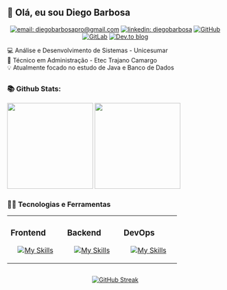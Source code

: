 ## 👋 Olá, eu sou Diego Barbosa
<div align="center">


[![email: diegobarbosapro@gmail.com](https://img.shields.io/static/v1?label=Email&message=%20&color=8B89CC&labelColor=8B89CC&logoColor=FFF&style=for-the-badge&logo=protonmail)](mailto:diegobarbosapro@gmail.com)
[![linkedin: diegobarbosa](https://img.shields.io/static/v1?label=Linkedin&message=%20&color=0077B5&labelColor=0077B5&logoColor=FFF&style=for-the-badge&logo=linkedin)](https://www.linkedin.com/in/diegobarbosad/)
[![GitHub](https://img.shields.io/badge/github-%23121011.svg?style=for-the-badge&logo=github&logoColor=white)](https://github.com/sbarbosadiego)
[![GitLab](https://img.shields.io/badge/gitlab-%23181717.svg?style=for-the-badge&logo=gitlab&logoColor=white)](https://gitlab.com/diegobarbosapro)
[![Dev.to blog](https://img.shields.io/badge/dev.to-0A0A0A?style=for-the-badge&logo=dev.to&logoColor=white)](https://dev.to/sbarbosadiego)
  
</div>

<div>

<p>
  💻 Análise e Desenvolvimento de Sistemas - Unicesumar
  <br>
  📝 Técnico em Administração - Etec Trajano Camargo
  <br>
  💡 Atualmente focado no estudo de Java e Banco de Dados
</p>

</div>

##

<div align="left">
  
  ### 📚 Github Stats:

  <img height="200em" src="https://github-readme-stats-kpvaqn4mk-sbarbosadiego.vercel.app/api?username=sbarbosadiego&show_icons=true&theme=github_dark&include_all_commits=true"/>
  <img height="200em" src="https://github-readme-stats-kpvaqn4mk-sbarbosadiego.vercel.app/api/top-langs/?username=sbarbosadiego&layout=compact&langs_count=16&theme=github_dark&exclude_repo=IALog"/>

  
  ### 👨‍💻 Tecnologias e Ferramentas

  <table><tr><td valign="top" width="25%">

  ### Frontend  
  <div align="center">
  
  [![My Skills](https://skillicons.dev/icons?i=html,css,js&perline=3&theme=light)](https://skillicons.dev)  
  </div>

  </td><td valign="top" width="25%">

  ### Backend  
  <div align="center">
  
  [![My Skills](https://skillicons.dev/icons?i=c,cs,java,postgres,mysql&perline=3&theme=light)](https://skillicons.dev)  
  </div>

  </td><td valign="top" width="25%">

  ### DevOps  
  <div align="center">

  [![My Skills](https://skillicons.dev/icons?i=linux,git,bash&perline=3&theme=light)](https://skillicons.dev)  
  </div>

  </td></tr></table>


</div>

<div align="center">

  ##

  [![GitHub Streak](https://streak-stats.demolab.com?user=sbarbosadiego&theme=github-dark-blue&date&locale=pt_BR_format=j%20M%5B%20Y%5D)](https://git.io/streak-stats)

</div>
